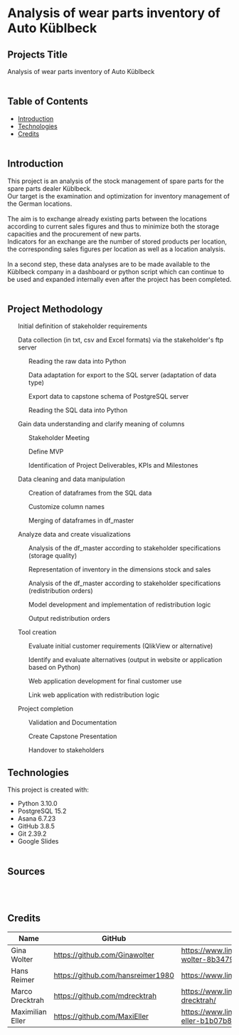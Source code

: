 # Analysis of wear parts inventory of Auto Küblbeck


## Projects Title 
Analysis of wear parts inventory of Auto Küblbeck
<br></br>

## Table of Contents
* [Introduction](#introduction)
* [Technologies](#technologies)
* [Credits](#credits)
<br></br>

## Introduction
This project is an analysis of the stock management of spare parts for the spare parts dealer Küblbeck.<br> 
Our target is the examination and optimization for inventory management of the German locations. 
<br></br>
The aim is to exchange already existing parts between the locations according to current sales figures and thus to minimize both the storage capacities and the procurement of new parts. <br> 
Indicators for an exchange are the number of stored products per location, the corresponding sales figures per location as well as a location analysis.
<br></br>
In a second step, these data analyses are to be made available to the Küblbeck company in a dashboard or python script which can continue to be used and expanded internally even after the project has been completed.
<br></br>

## Project Methodology

<ol>Initial definition of stakeholder requirements</ol>
<ol>Data collection (in txt, csv and Excel formats) via the stakeholder's ftp server
<ul>Reading the raw data into Python</ul>
<ul>Data adaptation for export to the SQL server (adaptation of data type)</ul>
<ul>Export data to capstone schema of PostgreSQL server</ul>
<ul>Reading the SQL data into Python</ul></ol>
<ol>Gain data understanding and clarify meaning of columns
<ul>Stakeholder Meeting</ul>
<ul>Define MVP</ul>
<ul>Identification of Project Deliverables, KPIs and Milestones</ul></ol>
<ol>Data cleaning and data manipulation
<ul>Creation of dataframes from the SQL data</ul>
<ul>Customize column names</ul>
<ul>Merging of dataframes in df_master</ul></ol>
<ol>Analyze data and create visualizations
<ul>Analysis of the df_master according to stakeholder specifications (storage quality)</ul>
<ul>Representation of inventory in the dimensions stock and sales</ul>
<ul>Analysis of the df_master according to stakeholder specifications (redistribution orders)</ul>
<ul>Model development and implementation of redistribution logic</ul>
<ul>Output redistribution orders</ul></ol>
<ol>Tool creation
<ul>Evaluate initial customer requirements (QlikView or alternative)</ul>
<ul>Identify and evaluate alternatives (output in website or application based on Python)</ul>
<ul>Web application development for final customer use</ul>
<ul>Link web application with redistribution logic</ul></ol>
<ol>Project completion
<ul>Validation and Documentation</ul>
<ul>Create Capstone Presentation</ul>
<ul>Handover to stakeholders</ul></ol>

## Technologies
This project is created with:
- Python 3.10.0
- PostgreSQL 15.2
- Asana 6.7.23
- GitHub 3.8.5
- Git 2.39.2
- Google Slides 
<br></br>

## Sources
<br></br>

## Credits

| Name | GitHub | LinkedIn |
|------|--------|----------|
|Gina Wolter | https://github.com/Ginawolter | https://www.linkedin.com/in/gina-wolter-8b3479205/
|Hans Reimer | https://github.com/hansreimer1980 | https://www.linkedin.com/in/hansreimer/
|Marco Drecktrah | https://github.com/mdrecktrah | https://www.linkedin.com/in/marco-drecktrah/
|Maximilian Eller | https://github.com/MaxiEller | https://www.linkedin.com/in/maximilian-eller-b1b07b87
<br></br>
